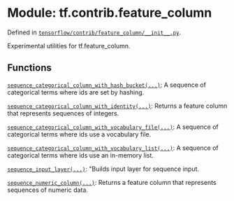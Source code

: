 <div itemscope itemtype="http://developers.google.com/ReferenceObject">
<meta itemprop="name" content="tf.contrib.feature_column" />
</div>

# Module: tf.contrib.feature_column



Defined in [`tensorflow/contrib/feature_column/__init__.py`](https://www.tensorflow.org/code/tensorflow/contrib/feature_column/__init__.py).

Experimental utilities for tf.feature_column.

## Functions

[`sequence_categorical_column_with_hash_bucket(...)`](../../tf/contrib/feature_column/sequence_categorical_column_with_hash_bucket.md): A sequence of categorical terms where ids are set by hashing.

[`sequence_categorical_column_with_identity(...)`](../../tf/contrib/feature_column/sequence_categorical_column_with_identity.md): Returns a feature column that represents sequences of integers.

[`sequence_categorical_column_with_vocabulary_file(...)`](../../tf/contrib/feature_column/sequence_categorical_column_with_vocabulary_file.md): A sequence of categorical terms where ids use a vocabulary file.

[`sequence_categorical_column_with_vocabulary_list(...)`](../../tf/contrib/feature_column/sequence_categorical_column_with_vocabulary_list.md): A sequence of categorical terms where ids use an in-memory list.

[`sequence_input_layer(...)`](../../tf/contrib/feature_column/sequence_input_layer.md): "Builds input layer for sequence input.

[`sequence_numeric_column(...)`](../../tf/contrib/feature_column/sequence_numeric_column.md): Returns a feature column that represents sequences of numeric data.

